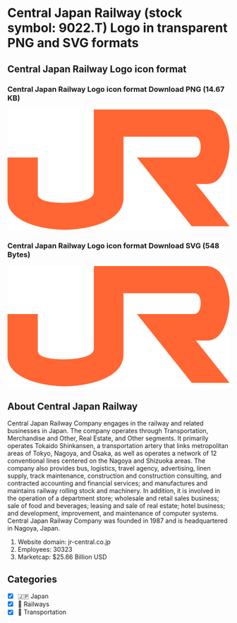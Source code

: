# Central Japan Railway (stock symbol: 9022.T) Logo in transparent PNG and SVG formats

## Central Japan Railway Logo icon format

### Central Japan Railway Logo icon format Download PNG (14.67 KB)

![Central Japan Railway Logo icon format Download PNG (14.67 KB)](/img/orig/9022.T-268652e0.png)

### Central Japan Railway Logo icon format Download SVG (548 Bytes)

![Central Japan Railway Logo icon format Download SVG (548 Bytes)](/img/orig/9022.T-85d9da0e.svg)

## About Central Japan Railway

Central Japan Railway Company engages in the railway and related businesses in Japan. The company operates through Transportation, Merchandise and Other, Real Estate, and Other segments. It primarily operates Tokaido Shinkansen, a transportation artery that links metropolitan areas of Tokyo, Nagoya, and Osaka, as well as operates a network of 12 conventional lines centered on the Nagoya and Shizuoka areas. The company also provides bus, logistics, travel agency, advertising, linen supply, track maintenance, construction and construction consulting, and contracted accounting and financial services; and manufactures and maintains railway rolling stock and machinery. In addition, it is involved in the operation of a department store; wholesale and retail sales business; sale of food and beverages; leasing and sale of real estate; hotel business; and development, improvement, and maintenance of computer systems. Central Japan Railway Company was founded in 1987 and is headquartered in Nagoya, Japan.

1. Website domain: jr-central.co.jp
2. Employees: 30323
3. Marketcap: $25.66 Billion USD


## Categories
- [x] 🇯🇵 Japan
- [x] 🚂 Railways
- [x] 🚚 Transportation
